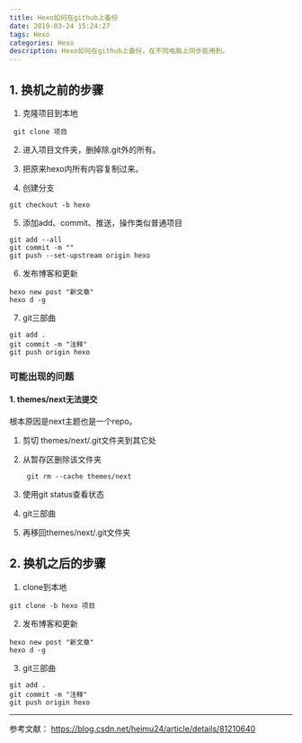 ```yaml
---
title: Hexo如何在github上备份
date: 2019-03-24 15:24:27
tags: Hexo
categories: Hexo
description: Hexo如何在github上备份，在不同电脑上同步能用到。
---
```


## 1. 换机之前的步骤

1. 克隆项目到本地
```
 git clone 项目
```

2. 进入项目文件夹，删掉除.git外的所有。

3. 把原来hexo内所有内容复制过来。

4. 创建分支
```
git checkout -b hexo
```

5. 添加add、commit、推送，操作类似普通项目
```
git add --all
git commit -m ""
git push --set-upstream origin hexo
```

6. 发布博客和更新
```
hexo new post "新文章"
hexo d -g
```

7. git三部曲
```
git add . 
git commit -m "注释" 
git push origin hexo
```

### 可能出现的问题

#### 1. themes/next无法提交

[Hexo + Github page博客 themes/next 文件夹因存在.git而无法提交到git的解决办法]: https://blog.csdn.net/diaoliyi1350/article/details/101751995

根本原因是next主题也是一个repo。

1. 剪切 themes/next/.git文件夹到其它处

2. 从暂存区删除该文件夹

   ``` git rm --cache themes/next```

3. 使用git status查看状态

4. git三部曲

5. 再移回themes/next/.git文件夹

## 2. 换机之后的步骤

1. clone到本地
```
git clone -b hexo 项目
```

2. 发布博客和更新
```
hexo new post "新文章"
hexo d -g
```

3. git三部曲
```
git add . 
git commit -m "注释" 
git push origin hexo
```

---

参考文献： https://blog.csdn.net/heimu24/article/details/81210640
